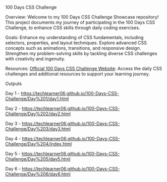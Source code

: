 100 Days CSS Challenge

Overview:
Welcome to my 100 Days CSS Challenge Showcase repository! This project documents my journey of participating in the 100 Days CSS Challenge, to enhance CSS skills through daily coding exercises.

Goals:
Enhance my understanding of CSS fundamentals, including selectors, properties, and layout techniques.
Explore advanced CSS concepts such as animations, transitions, and responsive design.
Strengthen my problem-solving skills by tackling diverse CSS challenges with creativity and ingenuity.

Resources:
[Official 100 Days CSS Challenge Website](https://100dayscss.com/): Access the daily CSS challenges and additional resources to support your learning journey.


Outputs  


Day 1 - https://techlearner06.github.io/100-Days-CSS-Challenge/Day%201/day1.html

Day 2 - https://techlearner06.github.io/100-Days-CSS-Challenge/Day%202/day2.html

Day 3 - https://techlearner06.github.io/100-Days-CSS-Challenge/Day%203/day3.html

Day 4 - https://techlearner06.github.io/100-Days-CSS-Challenge/Day%204/index.html

Day 5 - https://techlearner06.github.io/100-Days-CSS-Challenge/Day%205/day5.html

Day 6 - https://techlearner06.github.io/100-Days-CSS-Challenge/Day%206/day6.html
